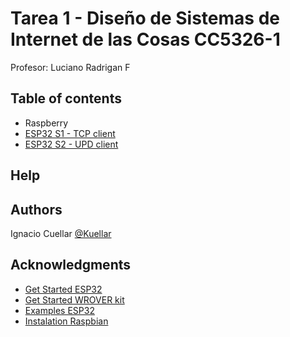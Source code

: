 # Tarea 1 - Diseño de Sistemas de Internet de las Cosas CC5326-1

Profesor: Luciano Radrigan F

## Table of contents

- Raspberry
- [ESP32 S1 - TCP client](https://github.com/Kuellar/tarea1IOT/tree/main/tcp_client_S1)
- [ESP32 S2 - UPD client](https://github.com/Kuellar/tarea1IOT/tree/main/udp_client_S2)

## Help

## Authors

Ignacio Cuellar [@Kuellar](https://github.com/Kuellar)

## Acknowledgments

* [Get Started ESP32](https://docs.espressif.com/projects/esp-idf/en/latest/esp32/get-started/index.html)
* [Get Started WROVER kit](https://docs.espressif.com/projects/esp-idf/en/latest/esp32/hw-reference/esp32/get-started-wrover-kit.html)
* [Examples ESP32](https://github.com/espressif/esp-idf/tree/master/examples)
* [Instalation Raspbian](www.youtube.com/watch?v=cxhctYvQomY)
